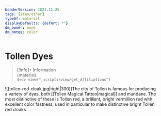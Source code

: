 ```yaml
---
headerVersion: 2023.11.25
tags: [item/other]
typeOf: material
displayDefaults: {defArt: ""}
dm_owner: none
dm_notes: color
---
```

# Tollen Dyes
>[!info]+ Information  
> (material)  
> `$=dv.view("_scripts/view/get_Affiliations")`

![[tollen-red-cloak.jpg|right|300]]The city of Tollen is famous for producing a variety of dyes, both [[Tollen Magical Tattoo|magical]] and mundane. The most distinctive of these is Tollen red, a brilliant, bright vermillion red with excellent color fastness, used in particular to make distinctive bright Tollen red cloaks. 